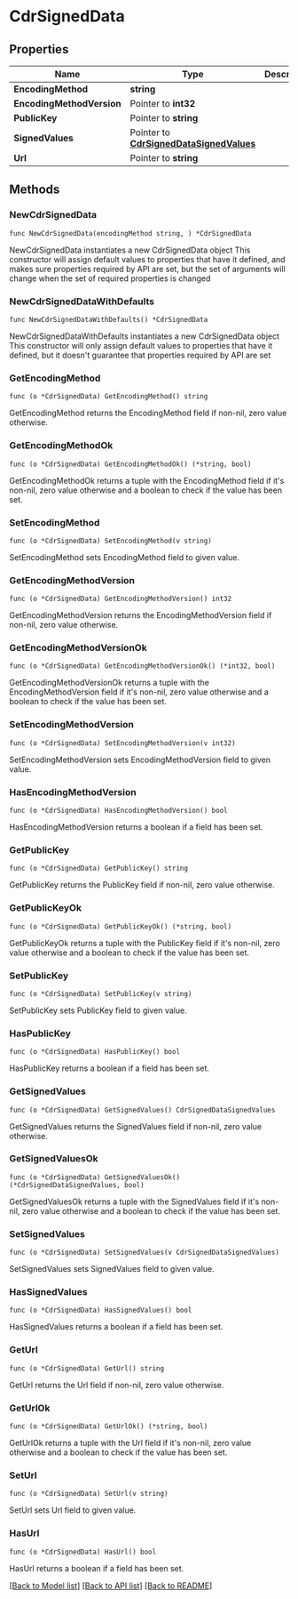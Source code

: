 # CdrSignedData

## Properties

Name | Type | Description | Notes
------------ | ------------- | ------------- | -------------
**EncodingMethod** | **string** |  | 
**EncodingMethodVersion** | Pointer to **int32** |  | [optional] 
**PublicKey** | Pointer to **string** |  | [optional] 
**SignedValues** | Pointer to [**CdrSignedDataSignedValues**](CdrSignedDataSignedValues.md) |  | [optional] 
**Url** | Pointer to **string** |  | [optional] 

## Methods

### NewCdrSignedData

`func NewCdrSignedData(encodingMethod string, ) *CdrSignedData`

NewCdrSignedData instantiates a new CdrSignedData object
This constructor will assign default values to properties that have it defined,
and makes sure properties required by API are set, but the set of arguments
will change when the set of required properties is changed

### NewCdrSignedDataWithDefaults

`func NewCdrSignedDataWithDefaults() *CdrSignedData`

NewCdrSignedDataWithDefaults instantiates a new CdrSignedData object
This constructor will only assign default values to properties that have it defined,
but it doesn't guarantee that properties required by API are set

### GetEncodingMethod

`func (o *CdrSignedData) GetEncodingMethod() string`

GetEncodingMethod returns the EncodingMethod field if non-nil, zero value otherwise.

### GetEncodingMethodOk

`func (o *CdrSignedData) GetEncodingMethodOk() (*string, bool)`

GetEncodingMethodOk returns a tuple with the EncodingMethod field if it's non-nil, zero value otherwise
and a boolean to check if the value has been set.

### SetEncodingMethod

`func (o *CdrSignedData) SetEncodingMethod(v string)`

SetEncodingMethod sets EncodingMethod field to given value.


### GetEncodingMethodVersion

`func (o *CdrSignedData) GetEncodingMethodVersion() int32`

GetEncodingMethodVersion returns the EncodingMethodVersion field if non-nil, zero value otherwise.

### GetEncodingMethodVersionOk

`func (o *CdrSignedData) GetEncodingMethodVersionOk() (*int32, bool)`

GetEncodingMethodVersionOk returns a tuple with the EncodingMethodVersion field if it's non-nil, zero value otherwise
and a boolean to check if the value has been set.

### SetEncodingMethodVersion

`func (o *CdrSignedData) SetEncodingMethodVersion(v int32)`

SetEncodingMethodVersion sets EncodingMethodVersion field to given value.

### HasEncodingMethodVersion

`func (o *CdrSignedData) HasEncodingMethodVersion() bool`

HasEncodingMethodVersion returns a boolean if a field has been set.

### GetPublicKey

`func (o *CdrSignedData) GetPublicKey() string`

GetPublicKey returns the PublicKey field if non-nil, zero value otherwise.

### GetPublicKeyOk

`func (o *CdrSignedData) GetPublicKeyOk() (*string, bool)`

GetPublicKeyOk returns a tuple with the PublicKey field if it's non-nil, zero value otherwise
and a boolean to check if the value has been set.

### SetPublicKey

`func (o *CdrSignedData) SetPublicKey(v string)`

SetPublicKey sets PublicKey field to given value.

### HasPublicKey

`func (o *CdrSignedData) HasPublicKey() bool`

HasPublicKey returns a boolean if a field has been set.

### GetSignedValues

`func (o *CdrSignedData) GetSignedValues() CdrSignedDataSignedValues`

GetSignedValues returns the SignedValues field if non-nil, zero value otherwise.

### GetSignedValuesOk

`func (o *CdrSignedData) GetSignedValuesOk() (*CdrSignedDataSignedValues, bool)`

GetSignedValuesOk returns a tuple with the SignedValues field if it's non-nil, zero value otherwise
and a boolean to check if the value has been set.

### SetSignedValues

`func (o *CdrSignedData) SetSignedValues(v CdrSignedDataSignedValues)`

SetSignedValues sets SignedValues field to given value.

### HasSignedValues

`func (o *CdrSignedData) HasSignedValues() bool`

HasSignedValues returns a boolean if a field has been set.

### GetUrl

`func (o *CdrSignedData) GetUrl() string`

GetUrl returns the Url field if non-nil, zero value otherwise.

### GetUrlOk

`func (o *CdrSignedData) GetUrlOk() (*string, bool)`

GetUrlOk returns a tuple with the Url field if it's non-nil, zero value otherwise
and a boolean to check if the value has been set.

### SetUrl

`func (o *CdrSignedData) SetUrl(v string)`

SetUrl sets Url field to given value.

### HasUrl

`func (o *CdrSignedData) HasUrl() bool`

HasUrl returns a boolean if a field has been set.


[[Back to Model list]](../README.md#documentation-for-models) [[Back to API list]](../README.md#documentation-for-api-endpoints) [[Back to README]](../README.md)


